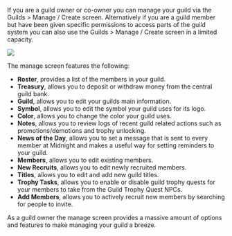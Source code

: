 ---
---
If you are a guild owner or co-owner you can manage your guild via the Guilds > Manage / Create screen. Alternatively if you are a guild member but have been given specific permissions to access parts of the guild system you can also use the Guilds > Manage / Create screen in a limited capacity.

[![](https://lohcdn.com/images/t_guildsedit.jpg)](https://lohcdn.com/images/guildsedit.jpg)

The manage screen features the following:

*   **Roster**, provides a list of the members in your guild. 
*   **Treasury**, allows you to deposit or withdraw money from the central guild bank.
*   **Guild**, allows you to edit your guilds main information. 
*   **Symbol**, allows you to edit the symbol your guild uses for its logo. 
*   **Color**, allows you to change the color your guild uses. 
*   **Notes**, allows you to review logs of recent guild related actions such as promotions/demotions and trophy unlocking. 
*   **News of the Day**, allows you to set a message that is sent to every member at Midnight and makes a useful way for setting reminders to your guild.
*   **Members**, allows you to edit existing members. 
*   **New Recruits**, allows you to edit newly recruited members.
*   **Titles**, allows you to edit and add new guild titles. 
*   **Trophy Tasks**, allows you to enable or disable guild trophy quests for your members to take from the Guild Trophy Quest NPCs. 
*   **Add Members**, allows you to actively recruit new members by searching for people to invite.

As a guild owner the manage screen provides a massive amount of options and features to make managing your guild a breeze.